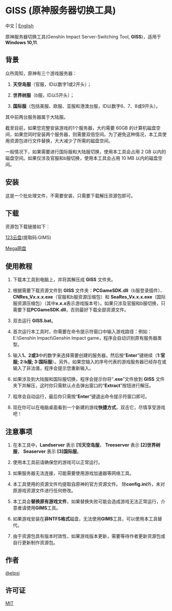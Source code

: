 # GISS (原神服务器切换工具)

中文 | [English](https://github.com/ELPSI/GISS/blob/main/docs/README_EN.md)

原神服务器切换工具(Genshin Impact Server-Switching Tool, **GISS**)，适用于**Windows 10,11**.

## 背景
  众所周知，原神有三个游戏服务器：

1. **天空岛服**（官服，ID以数字1或2开头）；

2. **世界树服**（b服，ID以5开头）；

3. **国际服**（包括美服、欧服、亚服和港澳台服，ID以数字6、7、8或9开头）。

其中前两台服务器属于大陆服。

截至目前，如果您完整安装游戏的1个服务器，大约需要 60GB 的计算机磁盘空间，如果您同时安装两个服务器，则需要双倍空间。为了避免这种情况，本工具使用资源包进行文件替换，大大减少了所需的磁盘空间。

一般情况下，如果需要进行国际服和大陆服切换，使用本工具会占用 2 GB 以内的磁盘空间。如果仅涉及官服和b服切换，使用本工具会占用 10 MB 以内的磁盘空间。

## 安装
这是一个批处理文件，不需要安装，只需要下载解压资源包即可。

## 下载
资源包下载链接如下：

[123云盘](https://www.123pan.com/s/1ym7Vv-Ka6vd.html)(提取码:GIMS)

[Mega网盘](https://mega.nz/folder/9Z1mVJKC#J7IncDd9njeXiRAje8p3VA)

## 使用教程
1. 下载本工具到电脑上，并将其解压成 **GISS** 文件夹。

2. 根据需要下载资源文件到 **GISS** 文件夹：**PCGameSDK.dll**（b服登录插件）、**CNRes_Vx.x.x.exe**（官服和b服资源压缩包）和 **SeaRes_Vx.x.x.exe**（国际服资源压缩包）（其中**x.x.x**表示游戏版本号）。如果只涉及官服和b服切换，只需要下载**PCGameSDK.dll**，否则最好下载全部资源文件。

3. 双击运行 **GISS.bat**。

4. 首次运行本工具时，你需要在命令提示符窗口中输入游戏路径：例如：E:\Genshin Impact\Genshin Impact game，程序会自动识别原有服务器类型。

5. 输入**1、2或3**中的数字来选择需要创建的服务器，然后按“**Enter**”键继续（**1:官服; 2:b服; 3:国际服**）。另外，如果您输入的序号代表的游戏服务器已经存在或输入了非法值，程序会提示您重新输入。

6. 如果涉及到大陆服和国际服切换，程序会提示你将“**.exe**”文件放到 **GISS** 文件夹下并解压，这时你只需默认点击弹出窗口的“**Extract**”按钮进行解压。

7. 程序会自动运行，最后你只需按“**Enter**”键退出命令提示符窗口即可。

8. 现在你可以在电脑桌面看到一个新建的游戏**快捷方式**，双击它，尽情享受游戏吧！

## 注意事项
1. 在本工具中，**Landserver** 表示 **[1]天空岛服**， **Treeserver** 表示 **[2]世界树服**， **Seaserver** 表示 **[3]国际服**。
   
2. 使用本工具前请确保您的游戏可以正常运行。

3. 如果服务器无法连接，可能需要使用游戏加速器等网络工具。

4. 本工具使用的资源文件均提取自原神的官方资源文件。 除**config.ini**外，未对原游戏资源文件进行任何修改。
   
5. 本工具会**替换原有游戏文件**，如果替换失败可能会造成游戏无法正常运行，介意者请使用**GIMS**工具。
   
6. 如果游戏安装在**非NTFS格式**磁盘，无法使用**GIMS**工具，可以使用本工具替代。

7. 由于资源包具有版本时效性，如果游戏版本更新，需要等待作者更新资源包或自行更新制作资源包。

## 作者
[@elpsi](https://github.com/ELPSI)

## 许可证
[MIT](https://github.com/ELPSI/GISS/blob/main/LICENSE)